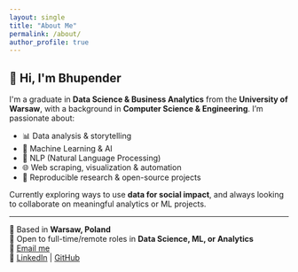 ```yaml
---
layout: single
title: "About Me"
permalink: /about/
author_profile: true
---
```


## 👋 Hi, I'm Bhupender 

I'm a graduate in **Data Science & Business Analytics** from the **University of Warsaw**, with a background in **Computer Science & Engineering**. I’m passionate about:

- 📊 Data analysis & storytelling  
- 🤖 Machine Learning & AI  
- 🧠 NLP (Natural Language Processing)  
- 🌐 Web scraping, visualization & automation  
- 🔄 Reproducible research & open-source projects  

Currently exploring ways to use **data for social impact**, and always looking to collaborate on meaningful analytics or ML projects.

---

📍 Based in **Warsaw, Poland**  
💼 Open to full-time/remote roles in **Data Science, ML, or Analytics**  
📧 [Email me](mailto:your.email@example.com)  
🔗 [LinkedIn](https://www.linkedin.com/in/your-profile) | [GitHub](https://github.com/Bhupender-Bhupender)
